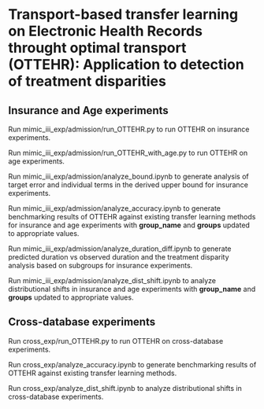 # Transport-based transfer learning on Electronic Health Records throught optimal transport (OTTEHR): Application to detection of treatment disparities #

## Insurance and Age experiments 

Run mimic_iii_exp/admission/run_OTTEHR.py to run OTTEHR on insurance experiments.

Run mimic_iii_exp/admission/run_OTTEHR_with_age.py to run OTTEHR on age experiments. 

Run mimic_iii_exp/admission/analyze_bound.ipynb to generate analysis of target error and individual terms in the derived upper bound for insurance experiments.

Run mimic_iii_exp/admission/analyze_accuracy.ipynb to generate benchmarking results of OTTEHR against existing transfer learning methods for insurance and age experiments with **group_name** and **groups** updated to appropriate values. 

Run mimic_iii_exp/admission/analyze_duration_diff.ipynb to generate predicted duration vs observed duration and the treatment disparity analysis based on subgroups for insurance experiments.

Run mimic_iii_exp/admission/analyze_dist_shift.ipynb to analyze distributional shifts in insurance and age experiments with **group_name** and **groups** updated to appropriate values. 


## Cross-database experiments

Run cross_exp/run_OTTEHR.py to run OTTEHR on cross-database experiments.

Run cross_exp/analyze_accuracy.ipynb to generate benchmarking results of OTTEHR against existing transfer learning methods. 

Run cross_exp/analyze_dist_shift.ipynb to analyze distributional shifts in cross-database experiments.
